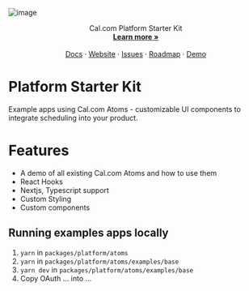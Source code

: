 ![image](https://github.com/calcom/cal.com/assets/8019099/02705557-e6c8-4f84-bf64-b7d87682efaf)

<p align="center">
    Cal.com Platform Starter Kit
    <br />
    <a href="https://cal.com/platform"><strong>Learn more »</strong></a>
    <br />
    <br />
    <a href="https://cal.com/docs/platform">Docs</a>
    ·
    <a href="https://cal.com">Website</a>
    ·
    <a href="https://github.com/calcom/cal.com/issues?q=is:issue+is:open+sort:updated-desc+label:platform">Issues</a>
    ·
    <a href="https://cal.com/roadmap">Roadmap</a>
    ·
    <a href="https://platform.cal.qa">Demo</a>
  </p>
</p>

# Platform Starter Kit 
Example apps using Cal.com Atoms - customizable UI components to integrate scheduling into your product.

# Features
- A demo of all existing Cal.com Atoms and how to use them
- React Hooks
- Nextjs, Typescript support
- Custom Styling
- Custom components

## Running examples apps locally

1. `yarn` in `packages/platform/atoms`
2. `yarn` in  `packages/platform/atoms/examples/base`
3. `yarn dev` in `packages/platform/atoms/examples/base`
4. Copy OAuth ... into ...
